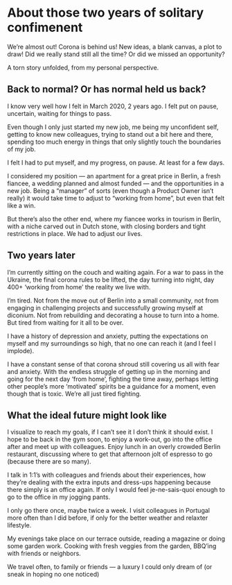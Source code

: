 # About those two years of solitary confimenent
We’re almost out! Corona is behind us! New ideas, a blank canvas, a plot to draw! Did we really stand still all the time? Or did we missed an opportunity?

A torn story unfolded, from my personal perspective.

## Back to normal? Or has normal held us back?
I know very well how I felt in March 2020, 2 years ago. I felt put on pause, uncertain, waiting for things to pass.

Even though I only just started my new job, me being my unconfident self, getting to know new colleagues, trying to stand out a bit here and there, spending too much energy in things that only slightly touch the boundaries of my job.

I felt I had to put myself, and my progress, on pause. At least for a few days.

I considered my position — an apartment for a great price in Berlin, a fresh fiancee, a wedding planned and almost funded — and the opportunities in a new job. 
Being a “manager” of sorts (even though a Product Owner isn’t really) it would take time to adjust to “working from home”, but even that felt like a win.

But there’s also the other end, where my fiancee works in tourism in Berlin, with a niche carved out in Dutch stone, with closing borders and tight restrictions in place. We had to adjust our lives.

## Two years later
I’m currently sitting on the couch and waiting again. For a war to pass in the Ukraine, the final corona rules to be lifted, the day turning into night, day 400+ ‘working from home’ the reality we live with.

I’m tired. Not from the move out of Berlin into a small community, not from engaging in challenging projects and successfully growing myself at diconium. Not from rebuilding and decorating a house to turn into a home. But tired from waiting for it all to be over.

I have a history of depression and anxiety, putting the expectations on myself and my surroundings so high, that no one can reach it (and I feel I implode). 

I have a constant sense of that corona shroud still covering us all with fear and anxiety. With the endless struggle of getting up in the morning and going for the next day ‘from home’, fighting the time away, perhaps letting other people’s more ‘motivated’ spirits be a guidance for a moment, even though that is toxic. We’re all just tired fighting.

## What the ideal future might look like
I visualize to reach my goals, if I can’t see it I don’t think it should exist. I hope to be back in the gym soon, to enjoy a work-out, go into the office after and meet up with colleagues. Enjoy lunch in an overly crowded Berlin restaurant, discussing where to get that afternoon jolt of espresso to go (because there are so many).

I talk in 1:1’s with colleagues and friends about their experiences, how they’re dealing with the extra inputs and dress-ups happening because there simply is an office again. If only I would feel je-ne-sais-quoi enough to go to the office in my jogging pants.

I only go there once, maybe twice a week. I visit colleagues in Portugal more often than I did before, if only for the better weather and relaxter lifestyle. 

My evenings take place on our terrace outside, reading a magazine or doing some garden work. Cooking with fresh veggies from the garden, BBQ’ing with friends or neighbors. 

We travel often, to family or friends — a luxury I could only dream of (or sneak in hoping no one noticed) 